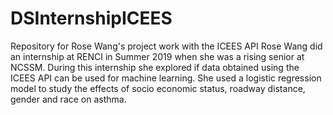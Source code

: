 # DSInternshipICEES
Repository for Rose Wang's project work with the ICEES API
Rose Wang did an internship at RENCI in Summer 2019 when she was a rising senior at NCSSM.
During this internship she explored if data obtained using the ICEES API can be used for machine learning. 
She used a logistic regression model to study the effects of socio economic status, roadway distance, gender and race
on asthma.
